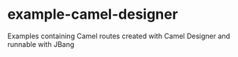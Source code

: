 # example-camel-designer
Examples containing Camel routes created with Camel Designer and runnable with JBang
